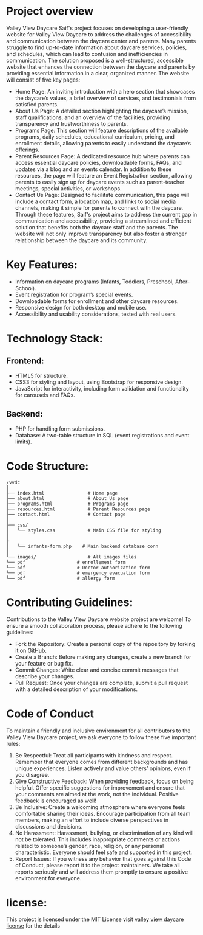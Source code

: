 # Project overview
Valley View Daycare
Saif's project focuses on developing a user-friendly website for Valley View Daycare to address the challenges of accessibility and communication between the daycare center and parents. Many parents struggle to find up-to-date information about daycare services, policies, and schedules, which can lead to confusion and inefficiencies in communication.
The solution proposed is a well-structured, accessible website that enhances the connection between the daycare and parents by providing essential information in a clear, organized manner. The website will consist of five key pages:
 *  Home Page: An inviting introduction with a hero section that showcases the daycare’s values, a brief overview of services, and testimonials from satisfied parents.
* About Us Page: A detailed section highlighting the daycare’s mission, staff qualifications, and an overview of the facilities, providing transparency and trustworthiness to parents.
* 	Programs Page: This section will feature descriptions of the available programs, daily schedules, educational curriculum, pricing, and enrollment details, allowing parents to easily understand the daycare’s offerings.
*	Parent Resources Page: A dedicated resource hub where parents can access essential daycare policies, downloadable forms, FAQs, and updates via a blog and an events calendar. In addition to these resources, the page will feature an Event Registration section, allowing parents to easily sign up for daycare events such as parent-teacher meetings, special activities, or workshops.
*	Contact Us Page: Designed to facilitate communication, this page will include a contact form, a location map, and links to social media channels, making it simple for parents to connect with the daycare.
Through these features, Saif's project aims to address the current gap in communication and accessibility, providing a streamlined and efficient solution that benefits both the daycare staff and the parents. The website will not only improve transparency but also foster a stronger relationship between the daycare and its community.
# Key Features:
*	Information on daycare programs (Infants, Toddlers, Preschool, After-School).
*	Event registration for program’s special events.
*	Downloadable forms for enrollment and other daycare resources.
*	Responsive design for both desktop and mobile use.
*	Accessibility and usability considerations, tested with real users.

  #  Technology Stack:
  ## Frontend:
* HTML5 for structure.
* CSS3 for styling and layout, using Bootstrap for responsive design.
* JavaScript for interactivity, including form validation and functionality for carousels and FAQs.
## Backend:
* PHP for handling form submissions.
* Database: A two-table structure in SQL (event registrations and event limits).
  

# Code Structure:

```
/vvdc
│
├── index.html                # Home page
├── about.html                # About Us page
├── programs.html             # Programs page
├── resources.html            # Parent Resources page
├── contact.html              # Contact page
│
├── css/
│   └── styles.css            # Main CSS file for styling
│
├
│   └── infants-form.php    # Main backend database conn
│
└── images/                   # All images files
└── pdf                   # enrollement form
└── pdf                   # Doctor authorization form
└── pdf                   # emergency evacuation form
└── pdf                   # allergy form

```
# Contributing Guidelines:
Contributions to the Valley View Daycare website project are welcome! To ensure a smooth collaboration process, please adhere to the following guidelines:
*	Fork the Repository: Create a personal copy of the repository by forking it on GitHub.
*	Create a Branch: Before making any changes, create a new branch for your feature or bug fix.
*	Commit Changes: Write clear and concise commit messages that describe your changes.
*	Pull Request: Once your changes are complete, submit a pull request with a detailed description of your modifications.

  # Code of Conduct
To maintain a friendly and inclusive environment for all contributors to the Valley View Daycare project, we ask everyone to follow these five important rules:
1.	Be Respectful: Treat all participants with kindness and respect. Remember that everyone comes from different backgrounds and has unique experiences. Listen actively and value others' opinions, even if you disagree.
2.	Give Constructive Feedback: When providing feedback, focus on being helpful. Offer specific suggestions for improvement and ensure that your comments are aimed at the work, not the individual. Positive feedback is encouraged as well!
3.	Be Inclusive: Create a welcoming atmosphere where everyone feels comfortable sharing their ideas. Encourage participation from all team members, making an effort to include diverse perspectives in discussions and decisions.
4.	No Harassment: Harassment, bullying, or discrimination of any kind will not be tolerated. This includes inappropriate comments or actions related to someone’s gender, race, religion, or any personal characteristic. Everyone should feel safe and supported in this project.
5.	Report Issues: If you witness any behavior that goes against this Code of Conduct, please report it to the project maintainers. We take all reports seriously and will address them promptly to ensure a positive environment for everyone.
# license:
This project is licensed under the MIT License visit [valley view daycare license](https://github.com/mrsaif888/vvdc/blob/main/license.txt) for the details


